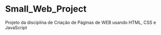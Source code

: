 # Small_Web_Project
Projeto da disciplina de Criação de Páginas de WEB usando HTML, CSS e JavaScript
